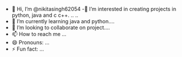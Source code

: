 - 👋 Hi, I’m @nikitasingh62054
-👀 I’m interested in creating projects in python, java and c c++. ..
..
- 🌱 I’m currently learning java and python....
- 💞️ I’m looking to collaborate on project....
- 📫 How to reach me ...
- 😄 Pronouns: ...
- ⚡ Fun fact: ...

<!---
nikitasingh62054/nikitasingh62054 is a ✨ special ✨ repository because its `README.md` (this file) appears on your GitHub profile.
You can click the Preview link to take a look at your changes.
--->
